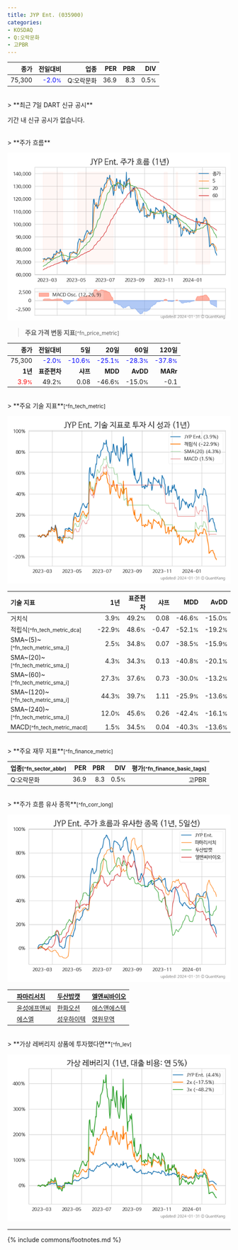 ```yaml
---
title: JYP Ent. (035900)
categories:
- KOSDAQ
- Q:오락문화
- 고PBR
---
```

| **종가** | **전일대비** | **업종** | **PER** | **PBR** | **DIV** |
| -------: | -----------: | -------: | ------: | ------: | ------: |
| 75,300 | <span style="color: blue">-2.0<small>%</small></span> | Q:오락문화 | 36.9 | 8.3 | 0.5<small>%</small> |

<!-- more -->

<br>
> **최근 7일 DART 신규 공시**<a id="dart"></a>


기간 내 신규 공시가 없습니다.

<br>
> **주가 흐름**<a id="price"></a>

![035900](/stock/images/035900.png)

> **주요 가격 변동 지표**<small>[^fn_price_metric]</small>

| **종가** | **전일대비** | **5일** | **20일** | **60일** | **120일** |
| -------: | -----------: | ------: | -------: | -------: | --------: |
| 75,300 | <span style="color: blue">-2.0<small>%</small></span> | <span style="color: blue">-10.6<small>%</small></span> | <span style="color: blue">-25.1<small>%</small></span> | <span style="color: blue">-28.3<small>%</small></span> | <span style="color: blue">-37.8<small>%</small></span> |
| **1년** | **표준편차** | **샤프** | **MDD** | **AvDD** | **MARr** |
| <span style="color: red">3.9<small>%</small></span> | 49.2<small>%</small> | 0.08 | -46.6<small>%</small> | -15.0<small>%</small> | -0.1 |

<br>
> **주요 기술 지표**<small>[^fn_tech_metric]</small>


![035900](/stock/images/035900_tech.png)

| **기술 지표** | **1년** | **표준편차** | **샤프** | **MDD** | **AvDD** |
| :------------ | ------: | -----------: | -------: | ------: | -------: |
| 거치식 | 3.9<small>%</small> | 49.2<small>%</small> | 0.08 | -46.6<small>%</small> | -15.0<small>%</small> |
| 적립식<small>[^fn_tech_metric_dca]</small> | -22.9<small>%</small> | 48.6<small>%</small> | -0.47 | -52.1<small>%</small> | -19.2<small>%</small> |
| SMA~(5)~<small>[^fn_tech_metric_sma_i]</small> | 2.5<small>%</small> | 34.8<small>%</small> | 0.07 | -38.5<small>%</small> | -15.9<small>%</small> |
| SMA~(20)~<small>[^fn_tech_metric_sma_i]</small> | 4.3<small>%</small> | 34.3<small>%</small> | 0.13 | -40.8<small>%</small> | -20.1<small>%</small> |
| SMA~(60)~<small>[^fn_tech_metric_sma_i]</small> | 27.3<small>%</small> | 37.6<small>%</small> | 0.73 | -30.0<small>%</small> | -13.2<small>%</small> |
| SMA~(120)~<small>[^fn_tech_metric_sma_i]</small> | 44.3<small>%</small> | 39.7<small>%</small> | 1.11 | -25.9<small>%</small> | -13.6<small>%</small> |
| SMA~(240)~<small>[^fn_tech_metric_sma_i]</small> | 12.0<small>%</small> | 45.6<small>%</small> | 0.26 | -42.4<small>%</small> | -16.1<small>%</small> |
| MACD<small>[^fn_tech_metric_macd]</small> | 1.5<small>%</small> | 34.5<small>%</small> | 0.04 | -40.3<small>%</small> | -13.6<small>%</small> |

<br>
> **주요 재무 지표**<small>[^fn_finance_metric]</small>

| **업종**<small>[^fn_sector_abbr]</small> | **PER** | **PBR** | **DIV** | **평가**<small>[^fn_finance_basic_tags]</small> |
| :--------------------------------------- | ------: | ------: | ------: | ----------------------------------------------: |
| Q:오락문화 | 36.9 | 8.3 | 0.5<small>%</small> | 고PBR |

<br>
> **주가 흐름 유사 종목**<a id="corr"></a><small>[^fn_corr_long]</small>

![035900](/stock/images/035900_corr.png)

|    | [파마리서치](/214450/) | [두산밥캣](/241560/) | [엘앤씨바이오](/290650/) |
| :- | :------------------------------------- | :------------------------------------- | :--------------------------------------|
|    | [윤성에프앤씨](/372170/) | [한화오션](/042660/) | [에스앤에스텍](/101490/) |
|    | [에스엘](/005850/) | [성우하이텍](/015750/) | [영원무역](/111770/) |

<br>
> **가상 레버리지 상품에 투자했다면**<a id="2x"></a><small>[^fn_lev]</small>

![035900](/stock/images/035900_2x.png)

---
{% include commons/footnotes.md %}